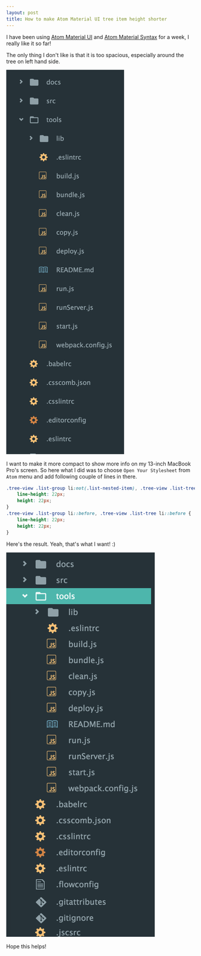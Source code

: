 ```yaml
---
layout: post
title: How to make Atom Material UI tree item height shorter
---
```


I have been using [Atom Material UI](https://atom.io/themes/atom-material-ui) and 
[Atom Material Syntax](https://atom.io/themes/atom-material-syntax)
for a week, I really like it so far! 


The only thing I don't like is that it is too spacious, especially around the tree on left hand side. 

![original](/public/images/atom-material-tree1.png)

I want to make it more compact to show more info on my 13-inch MacBook Pro's screen. 
So here what I did was to choose `Open Your Stylesheet` from `Atom` menu and add following couple of lines in there.

```css
.tree-view .list-group li:not(.list-nested-item), .tree-view .list-tree li:not(.list-nested-item), .tree-view .list-group li.list-nested-item > .list-item, .tree-view .list-tree li.list-nested-item > .list-item {
    line-height: 22px;
    height: 22px;
}
.tree-view .list-group li::before, .tree-view .list-tree li::before {
    line-height: 22px;
    height: 22px;
}

``` 

Here's the result. Yeah, that's what I want! :) 

![modified](/public/images/atom-material-tree2.png)

Hope this helps!
